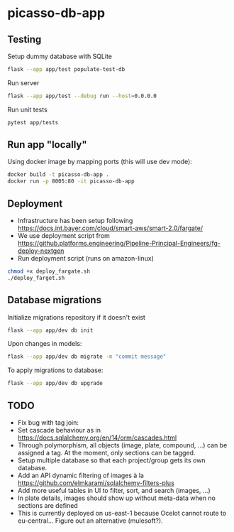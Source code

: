 # picasso-db-app


## Testing

Setup dummy database with SQLite
``` sh
flask --app app/test populate-test-db
```

Run server
``` sh
flask --app app/test --debug run --host=0.0.0.0
```

Run unit tests
``` sh
pytest app/tests
```

## Run app "locally"

Using docker image by mapping ports (this will use dev mode):
``` sh
docker build -t picasso-db-app .
docker run -p 8005:80 -it picasso-db-app
```

## Deployment

- Infrastructure has been setup following <https://docs.int.bayer.com/cloud/smart-aws/smart-2.0/fargate/>
- We use deployment script from <https://github.platforms.engineering/Pipeline-Principal-Engineers/fg-deploy-nextgen>
- Run deployment script (runs on amazon-linux)

``` sh
chmod +x deploy_fargate.sh
./deploy_farget.sh
```

## Database migrations

Initialize migrations repository if it doesn't exist
``` sh
flask --app app/dev db init
```

Upon changes in models:
``` sh
flask --app app/dev db migrate -m "commit message"
```

To apply migrations to database:
``` sh
flask --app app/dev db upgrade
```

## TODO
- Fix bug with tag join: 
- Set cascade behaviour as in <https://docs.sqlalchemy.org/en/14/orm/cascades.html>
- Through polymorphism, all objects (image, plate, compound, ...) can be assigned a tag. At the moment, only sections can be tagged.
- Setup multiple database so that each project/group gets its own database.
- Add an API dynamic filtering of images à la <https://github.com/elmkarami/sqlalchemy-filters-plus>
- Add more useful tables in UI to filter, sort, and search (images, ...)
- In plate details, images should show up without meta-data when no sections are defined
- This is currently deployed on us-east-1 because Ocelot cannot route to eu-central... Figure out an alternative (mulesoft?).
